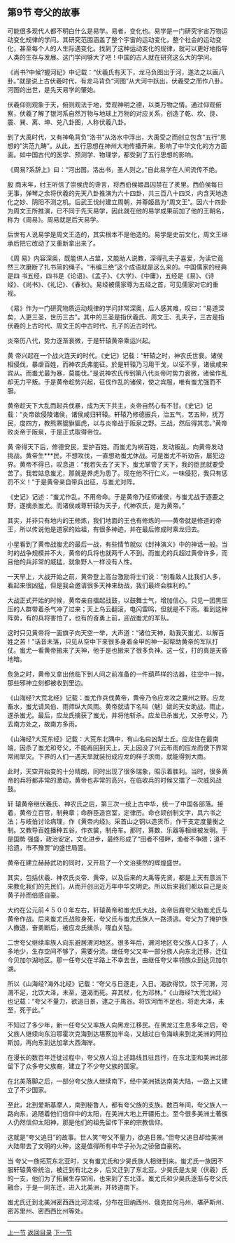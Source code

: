 ## 第9节 夸父的故事

可能很多现代人都不明白什么是易学。易者，变化也。易学是一门研究宇宙万物运动变化规律的学问。其研究范围涵盖了整个宇宙的运动变化，整个社会的运动变化，甚至每个人的人生际遇变化。找到了这种运动变化的规律，就可以更好地指导人类的生存与发展。这门学问够大了吧！中国的古人就在研究这么大的学问。

《尚书?中候?握河纪》中记载：“伏羲氏有天下，龙马负图出于河，遂法之以画八卦。”就是说上古伏羲时代，有龙马背负“河图”从大河中跃出，伏羲受之而作八卦。河图的出世，是先天易学的肇始。

伏羲仰则观象于天，俯则观法于地，旁观神明之德，以类万物之情。通过仰观俯察，伏羲了解了银河系自然万物与地球上万物的对应关系，创造了乾、坎、艮、震、巽、离、坤、兑八卦图，人称伏羲八卦。

到了大禹时代，又有神龟背负“洛书”从洛水中浮出，大禹受之而创立包含“五行”思想的“洪范九畴”。从此，五行思想在神州大地传播开来，影响了中华文化的方方面面。如中国古代的医学、预测学、物理学，都受到了五行思想的影响。

《周易?系辞上》曰：“河出图，洛出书，圣人则之。”自此易学在人间流传不绝。

殷 商末年，纣王听信了崇侯虎的谗言，将西伯侯姬昌囚禁在了羑里。西伯侯每日无事，弹琴之余将伏羲的先天八卦推演为六十四卦，共三百八十四爻，内含天地造化之妙、阴阳不测之机。后武王伐纣建立周朝，并尊姬昌为“周文王”。因六十四卦为周文王所推演，已不同于先天易学，因此就在他的易学成果前加了他的王朝名，称为《周易》。周易就是后天易学。

后世有人说易学是周文王造的，其实根本不是他造的。易学是史前文化，周文王继承后把它改动了又重新拿出来了。

《周 易》内容深奥，既能供人占筮，又能助人说教，深得孔夫子喜爱，为读它竟然三次磨断了扎书简的绳子。“韦编三绝”这个成语就是这么来的。中国儒家的经典是四 书五经，四书是《论语》、《孟子》、《大学》、《中庸》，五经是《易》、《诗经》、《尚书》、《礼记》、《春秋》。易经被儒家尊为五经之首，可见儒家对它的重视。

《易》作为一门研究物质运动规律的学问非常深奥，后人感其难，叹曰：“易道深矣，人更三圣，世历三古”。其中的三圣是指伏羲氏、周文王、孔夫子，三古是指伏羲的上古时代、周文王的中古时代、孔子的近古时代。

炎帝历八代，势力逐渐衰微，于是轩辕黄帝乘运兴起。

黄 帝兴起在一个战火连天的时代。《史记》记载：“轩辕之时，神农氏世衰。诸侯相侵伐，暴虐百姓，而神农氏弗能征。於是轩辕乃习用干戈，以征不享，诸侯咸来宾从。而蚩尤最为暴，莫能伐。”是说神农氏传到第八代炎帝时势力衰微，诸侯作乱却无力平叛。于是黄帝趁势兴起，征伐作乱的诸侯，使之宾服，唯有蚩尤强而不服。

黄帝趁天下大乱而起兵伐暴，成为天下共主，炎帝自然心有不甘。《史记》记载：“炎帝欲侵陵诸侯，诸侯咸归轩辕。轩辕乃修德振兵，治五气，艺五种，抚万民，度四方，教熊罴貔貅貙虎，以与炎帝战于阪泉之野。三战，然后得其志。”黄帝败炎帝于阪泉，于是正式取得帝位。

黄 帝得天下后，修德安民，爱护百姓。而蚩尤为祸百姓，发动叛乱，向黄帝发动挑战。黄帝生***民，不想攻伐，一直想劝蚩尤休战。可是蚩尤不听劝告，屡犯边界。黄帝不得已，叹息道：“我若失去了天下，蚩尤掌管了天下，我的臣民就要受苦了。我若姑息蚩尤，那就是养虎为患了。现在他不行仁义，一味侵犯，我只有惩罚不义！”于是黄帝亲自带兵出征，与蚩尤对阵。

《史记》记述：“蚩尤作乱，不用帝命。于是黄帝乃征师诸侯，与蚩尤战于逐鹿之野，遂擒杀蚩尤。而诸侯咸尊轩辕为天子，代神农氏，是为黄帝。”

其实，并非只有地内的王修炼，我们地面的王也有修炼的——黄帝就是修道的帝王，所以传说他是道家的始祖，有很多神迹，并在最后修成时乘龙归去。

小星看到了黄帝战蚩尤的最后一战，有些情节就似《封神演义》中的神话一般。当时的战争规模并不大，黄帝的兵将也就两千人不到。而蚩尤的兵超过黄帝许多，而且他的兵非常的威猛，就象野人一样没有人性。

一天早上，大战开始之前，黄帝登上高台激励将士们说：“别看敌人比我们人多，看起来很凶猛，但是我会邀请很多天神来助战，我们最终会胜利的。”

大战正式开始的时候，黄帝亲自擂起战鼓，以鼓舞士气，增加信心。只见一团黑压压的人群带着杀气冲了过来；天上乌云翻滚，电闪雷鸣，但就是不下雨。看到这种阵势，有的兵将害怕了，也有的奋勇上前，迎战蚩尤的军队。

这时只见黄帝将一面旗子向天空一举，大声道：“诸位天神，助我灭蚩尤，以解百姓之苦！”话音未落，只见从空中下来很多身着金甲的神一起帮助黄帝的军队打仗。蚩尤一看黄帝搬来了天神，他于是也搬来了很多负神。这一仗，打的真是天昏地暗。

危急之时，黄帝又拿出他临下到人间之前准备的一件葫芦样的法器，往空中一抛，那些邪神立刻都被收到里边。

《山海经?大荒北经》记载：蚩尤作兵伐黄帝，黄帝乃令应龙攻之冀州之野。应龙畜水，蚩尤请风伯、雨师纵大风雨。黄帝就请下名叫（魃）妭的天女助战。雨止，遂杀蚩尤。最后，应龙氏擒获了蚩尤，并将他斩杀。应龙已杀蚩尤，又杀夸父，乃去南方处之，故南方多雨。

《山海经?大荒东经》记载：大荒东北隅中，有山名曰凶犁土丘。应龙住在最南端，因杀了蚩尤和夸父，不能再回到天上，天上因没了兴云布雨的应龙而使下界常常闹旱灾。下界的人们一遇天旱就装扮成应龙的样子求雨，就能得到大雨。

此时，天空开始变的十分晴朗，同时出现了很多瑞象，昭示着胜利。当时，很多黄帝的兵将都非常的激动，黄帝也非常的高兴，在临收兵的时候又擂了一次威风战鼓。

轩 辕黄帝继伏羲氏、神农氏之后，第三次一统上古中华，统一了中国各部落。接着，黄帝立百官，制典章；命群臣造宫室，定律历。命仓颉创制文字，具六书之法；与岐伯讨论病理，作《黄帝内经》。采首山之铜以造货币，作干支定度量衡之制。又教导百姓播种五谷，作衣裳，制舟车。那时，算数、乐器等相继被发明。于是国势 强盛，政治安定，文化进步，最终形成了“田者不侵畔，渔者不争隈；道不拾遗，市不豫贾”的盛世局面。

黄帝在建立赫赫武功的同时，又开启了一个文治斐然的辉煌盛世。

其实，包括伏羲、神农氏炎帝、黄帝，以及后来的大禹等先贤，都是上天有意派下来教化我们的先民们，从而开创出近万年中华文明史。所以后来我们都以自己是炎黄子孙而倍感自豪。

大约在公元前４５００年左右，轩辕黄帝和蚩尤氏大战，炎帝后裔夸父助蚩尤氏与黄帝作战。后来蚩尤氏战败身死，夸父氏与蚩尤氏族人一路溃逃。夸父为了掩护族人撤退，奋勇断后，被应龙氏擒杀，喋血关隘。

二世夸父继续率族人向东避居渭河地区。很多年后，渭河地区夸父族人口多了，人多地少，生存空间不够了，需要分流。继任夸父又率一部分族人向东北迁移，迁往今贝加尔湖地区。那一任夸父在半路上不幸去世，由继任夸父率领族众到达贝加尔湖。

所以《山海经?海外北经》记载：“夸父与日逐走，入日。渴欲得饮，饮于河渭，河渭不足，北饮大泽，未至，道渴而死。弃其杖，化为邓林。”《山海经?大荒北经》也记载：“夸父不量力，欲追日景，逮之于禺谷。将饮河而不足也，将走大泽，未至，死于此。”

不知过了多少年，新一任夸父又率族人向黑龙江移民。在黑龙江生息多年之后，夸父族人继续向东沿鄂霍次克海到达堪察加半岛，又越过白令海峡来到北美洲的阿拉斯加，再向东到达加拿大西海岸。

在漫长的数百年迁徙过程中，夸父族人沿上述路线且驻且行，在东北亚和美洲北部留下了众多夸父族裔，建立了不少夸父族的国家。

在北美落脚之后，一部分夸父族人继续南下，经中美洲抵达南美大陆，一路上又建立了不少国家。

至此，北到爱斯基摩人，南到秘鲁人，都有夸父族的支族。数百年间，夸父族人一路向东，追随着他们信仰中的太阳，在美洲大地上开疆拓土。至今很多美洲土著族人仍然信仰太阳神，那是他们的祖先留传下来的宗教信仰。

这就是“夸父追日”的故事。世人笑“夸父不量力，欲追日景。”但夸父追日却给美洲大陆带去了文明的火种，这是值得所有中华子孙为之骄傲自豪的。

当 夸父一族拓荒东北亚时，又有蚩尤氏和少昊氏族人相继到来。蚩尤氏一族因不服轩辕黄帝统治，被迁到有北之乡，后又迁到了东北亚。少昊氏是太昊（伏羲）氏的一支，他们为了拓展生存空间，也来到了东北亚。蚩尤氏和少昊氏逐渐与夸父氏融合，于是一同东迁，进入北美洲，并转道南下。

蚩尤氏迁到北美洲密西西比河流域，分布在田纳西州、俄克拉何马州、堪萨斯州、密苏里州、密西西比州等处。

---

[上一节](myth8.md)	[返回目录](myth-index.md)	[下一节](myth10.md)